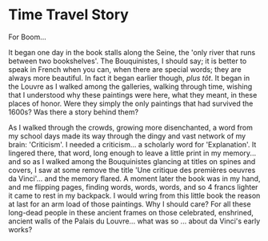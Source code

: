 # Time Travel Story

For Boom...

It began one day in the book stalls along the Seine, the 'only river that runs between two bookshelves'. 
The Bouquinistes, I should say; it is better to speak in French when you can, when there are special words; they are 
always more beautiful. In fact it began earlier though, *plus t&#244;t*. It began in the Louvre as I walked among
the galleries, walking through time, wishing that I understood
why these paintings were here, what they meant, in these places of honor. Were they simply the only paintings that
had survived the 1600s? Was there a story behind them?


As I walked through the crowds, growing more disenchanted, a word from my school days made its way through 
the dingy and vast network of my brain: 'Criticism'. I needed a criticism... a scholarly word for 'Explanation'. 
It lingered there, that word, long enough to leave a little 
print in my memory... and so as I walked among the Bouquinistes glancing at titles on spines and covers, I saw at 
some remove the title 'Une critique des premières oeuvres da Vinci'... and the memory flared. A moment later 
the book was in my hand, and me flipping pages, finding words, words, words, and so 4 francs lighter it came to rest
in my backpack. I would wring from this little 
book the reason at last for an arm load of those paintings. Why I should care? For all these long-dead people 
in these ancient frames on those celebrated, enshrined, ancient walls of the Palais du Louvre... what was 
so ... about da Vinci's early works?  

